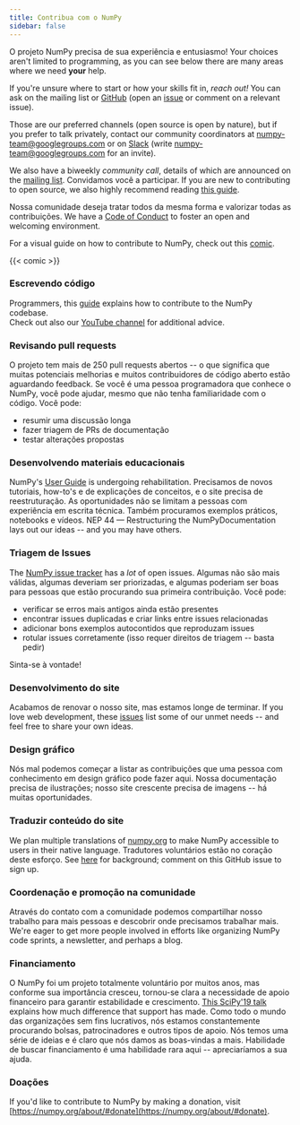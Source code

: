 ```yaml
---
title: Contribua com o NumPy
sidebar: false
---
```


O projeto NumPy precisa de sua experiência e entusiasmo!
Your choices aren't limited to programming, as you can
see below there are many areas where we need **your** help.

If you're unsure where to start or how your skills fit in, _reach out!_ You
can ask on the mailing
list or
[GitHub](http://github.com/numpy/numpy) (open an
[issue](https://github.com/numpy/numpy/issues) or comment on a relevant
issue).

Those are our preferred channels (open source is open by nature), but
if you prefer to talk privately, contact our community coordinators at
<numpy-team@googlegroups.com> or on [Slack](https://numpy-team.slack.com)
(write  <numpy-team@googlegroups.com> for an invite).

We also have a biweekly _community call_, details of which are announced on
the [mailing list](https://mail.python.org/mailman/listinfo/numpy-discussion).
Convidamos você a participar.
If you are new to contributing to open source, we also highly recommend reading
[this guide](https://opensource.guide/how-to-contribute/).

Nossa comunidade deseja tratar todos da mesma forma e valorizar todas as contribuições. We have a [Code of Conduct](/code-of-conduct) to foster an open
and welcoming environment.

For a visual guide on how to contribute to NumPy, check out this [comic](https://heyzine.com/flip-book/3e66a13901.html).

{{< comic >}}

### Escrevendo código

Programmers, this
[guide](https://numpy.org/devdocs/dev/index.html#development-process-summary)
explains how to contribute to the NumPy codebase. <br>Check out also our [YouTube channel](https://www.youtube.com/playlist?list=PLCK6zCrcN3GXBUUzDr9L4__LnXZVtaIzS) for additional advice.

### Revisando pull requests

O projeto tem mais de 250 pull requests abertos -- o que significa que muitas potenciais melhorias e muitos contribuidores de código aberto estão aguardando feedback. Se você é uma pessoa programadora que conhece o NumPy, você pode ajudar, mesmo que não tenha familiaridade com o código. Você pode:

- resumir uma discussão longa
- fazer triagem de PRs de documentação
- testar alterações propostas

### Desenvolvendo materiais educacionais

NumPy's [User Guide](https://numpy.org/devdocs) is undergoing rehabilitation.
Precisamos de novos tutoriais, how-to's e de explicações de conceitos, e o site precisa de reestruturação. As oportunidades não se limitam a pessoas com experiência em escrita técnica. Também procuramos exemplos práticos, notebooks e vídeos. NEP 44 — Restructuring the
NumPyDocumentation
lays out our ideas -- and you may have others.

### Triagem de Issues

The [NumPy issue tracker](https://github.com/numpy/numpy/issues) has a _lot_
of open issues. Algumas não são mais válidas, algumas deveriam ser priorizadas, e algumas poderiam ser boas para pessoas que estão procurando sua primeira contribuição.  Você pode:

- verificar se erros mais antigos ainda estão presentes
- encontrar issues duplicadas e criar links entre issues relacionadas
- adicionar bons exemplos autocontidos que reproduzam issues
- rotular issues corretamente (isso requer direitos de triagem -- basta pedir)

Sinta-se à vontade!

### Desenvolvimento do site

Acabamos de renovar o nosso site, mas estamos longe de terminar. If you love web
development, these
[issues](https://github.com/numpy/numpy.org/issues?q=is%3Aissue+is%3Aopen+label%3Adesign)
list some of our unmet needs -- and feel free to share your own ideas.

### Design gráfico

Nós mal podemos começar a listar as contribuições que uma pessoa com conhecimento em design gráfico pode fazer aqui.
Nossa documentação precisa de ilustrações; nosso site crescente precisa de imagens -- há muitas oportunidades.

### Traduzir conteúdo do site

We plan multiple translations of [numpy.org](https://numpy.org) to make NumPy
accessible to users in their native language. Tradutores voluntários estão no coração deste esforço.  See
[here](https://numpy.org/neps/nep-0028-website-redesign.html#translation-multilingual-i18n)
for background; comment on this GitHub
issue to sign up.

### Coordenação e promoção na comunidade

Através do contato com a comunidade podemos compartilhar nosso trabalho para mais pessoas e descobrir onde precisamos trabalhar mais. We're eager to get more people involved in efforts like organizing NumPy code
sprints, a newsletter, and perhaps a blog.

### Financiamento

O NumPy foi um projeto totalmente voluntário por muitos anos, mas conforme sua importância cresceu, tornou-se clara a necessidade de apoio financeiro para garantir estabilidade e crescimento.
[This SciPy'19 talk](https://www.youtube.com/watch?v=dBTJD_FDVjU) explains how much difference
that support has made. Como todo o mundo das organizações sem fins lucrativos, nós estamos constantemente procurando bolsas, patrocinadores e outros tipos de apoio. Nós temos uma série de ideias e é claro que nós damos as boas-vindas a mais.
Habilidade de buscar financiamento é uma habilidade rara aqui -- apreciaríamos a sua ajuda.

### Doações

If you'd like to contribute to NumPy by making a donation, visit [https://numpy.org/about/#donate](https://numpy.org/about/#donate).


